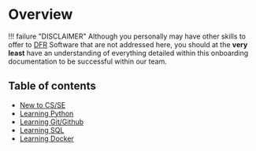 # Overview

!!! failure "DISCLAIMER"
    Although you personally may have other skills to offer to [DFR](https://dallasformularacing.com/) Software that are not addressed here, you should at the **very least** have an understanding of everything detailed within this onboarding documentation to be successful within our team.

## Table of contents

- [New to CS/SE](new-to-CS-or-SE.md)
- [Learning Python](learning-Python.md)
- [Learning Git/Github](learning-Git.md)
- [Learning SQL](learning-SQL.md)
- [Learning Docker](learning-Docker.md)